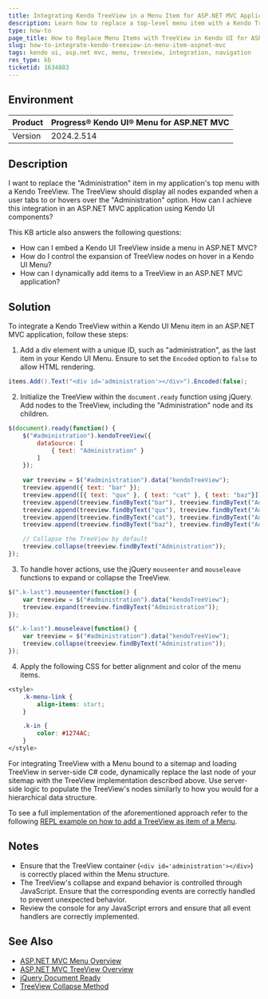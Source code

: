```yaml
---
title: Integrating Kendo TreeView in a Menu Item for ASP.NET MVC Applications
description: Learn how to replace a top-level menu item with a Kendo TreeView in ASP.NET MVC applications for enhanced navigation and user experience.
type: how-to
page_title: How to Replace Menu Items with TreeView in Kendo UI for ASP.NET MVC
slug: how-to-integrate-kendo-treeview-in-menu-item-aspnet-mvc
tags: kendo ui, asp.net mvc, menu, treeview, integration, navigation
res_type: kb
ticketid: 1634883
---
```


## Environment

| Product | Progress® Kendo UI® Menu for ASP.NET MVC |
| --- | --- |
| Version | 2024.2.514 |

## Description

I want to replace the "Administration" item in my application's top menu with a Kendo TreeView. The TreeView should display all nodes expanded when a user tabs to or hovers over the "Administration" option. How can I achieve this integration in an ASP.NET MVC application using Kendo UI components?

This KB article also answers the following questions:
- How can I embed a Kendo UI TreeView inside a menu in ASP.NET MVC?
- How do I control the expansion of TreeView nodes on hover in a Kendo UI Menu?
- How can I dynamically add items to a TreeView in an ASP.NET MVC application?

## Solution

To integrate a Kendo TreeView within a Kendo UI Menu item in an ASP.NET MVC application, follow these steps:

1. Add a div element with a unique ID, such as "administration", as the last item in your Kendo UI Menu. Ensure to set the `Encoded` option to `false` to allow HTML rendering.

```csharp
items.Add().Text("<div id='administration'></div>").Encoded(false);
```

2. Initialize the TreeView within the `document.ready` function using jQuery. Add nodes to the TreeView, including the "Administration" node and its children.

```javascript
$(document).ready(function() {
    $("#administration").kendoTreeView({
        dataSource: [
            { text: "Administration" }
        ]
    });
    
    var treeview = $("#administration").data("kendoTreeView");
    treeview.append({ text: "bar" });
    treeview.append([{ text: "qux" }, { text: "cat" }, { text: "baz"}]);
    treeview.append(treeview.findByText("bar"), treeview.findByText("Administration"));
    treeview.append(treeview.findByText("qux"), treeview.findByText("Administration"));
    treeview.append(treeview.findByText("cat"), treeview.findByText("Administration"));
    treeview.append(treeview.findByText("baz"), treeview.findByText("Administration"));

    // Collapse the TreeView by default
    treeview.collapse(treeview.findByText("Administration"));
});
```

3. To handle hover actions, use the jQuery `mouseenter` and `mouseleave` functions to expand or collapse the TreeView.

```javascript
$(".k-last").mouseenter(function() {
    var treeview = $("#administration").data("kendoTreeView");
    treeview.expand(treeview.findByText("Administration"));
});

$(".k-last").mouseleave(function() {
    var treeview = $("#administration").data("kendoTreeView");
    treeview.collapse(treeview.findByText("Administration"));
});
```

4. Apply the following CSS for better alignment and color of the menu items.

```css
<style>
    .k-menu-link {
        align-items: start;
    }

    .k-in {
        color: #1274AC;
    }
</style>
```

For integrating TreeView with a Menu bound to a sitemap and loading TreeView in server-side C# code, dynamically replace the last node of your sitemap with the TreeView implementation described above. Use server-side logic to populate the TreeView's nodes similarly to how you would for a hierarchical data structure.

To see a full implementation of the aforementioned approach refer to the following [REPL example on how to add a TreeView as item of a Menu](
https://netcorerepl.telerik.com/myOLcRPH44J5JsFJ29).

## Notes

- Ensure that the TreeView container (`<div id='administration'></div>`) is correctly placed within the Menu structure.
- The TreeView's collapse and expand behavior is controlled through JavaScript. Ensure that the corresponding events are correctly handled to prevent unexpected behavior.
- Review the console for any JavaScript errors and ensure that all event handlers are correctly implemented.

## See Also

- [ASP.NET MVC Menu Overview](https://docs.telerik.com/aspnet-mvc/html-helpers/navigation/menu/overview)
- [ASP.NET MVC TreeView Overview](https://docs.telerik.com/aspnet-mvc/html-helpers/navigation/treeview/overview)
- [jQuery Document Ready](https://learn.jquery.com/using-jquery-core/document-ready/)
- [TreeView Collapse Method](https://docs.telerik.com/kendo-ui/api/javascript/ui/treeview/methods/collapse)